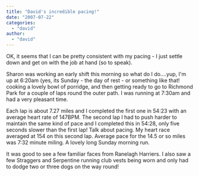 ```yaml
---
title: "David's incredible pacing!"
date: "2007-07-22"
categories: 
  - "david"
author:
  - "david"
---
```


OK, it seems that I can be pretty consistent with my pacing - I just settle down and get on with the job at hand (so to speak).

Sharon was working an early shift this morning so what do I do....yup, I'm up at 6:20am (yes, its Sunday - the day of rest - or something like that! cooking a lovely bowl of porridge, and then getting ready to go to Richmond Park for a couple of laps round the outer path. I was running at 7:30am and had a very pleasant time.

Each lap is about 7.27 miles and I completed the first one in 54:23 with an average heart rate of 147BPM. The second lap I had to push harder to maintain the same kind of pace and I completed this in 54:28, only five seconds slower than the first lap! Talk about pacing. My heart race averaged at 154 on this second lap. Average pace for the 14.5 or so miles was 7:32 minute miling. A lovely long Sunday morning run.

It was good to see a few familiar faces from Ranelagh Harriers. I also saw a few Straggers and Serpentine running club vests being worn and only had to dodge two or three dogs on the way round!
